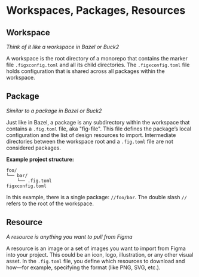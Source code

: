 # Workspaces, Packages, Resources

## Workspace
*Think of it like a workspace in Bazel or Buck2*

A workspace is the root directory of a monorepo that contains the marker file `.figxconfig.toml` and all its child directories. The `.figxconfig.toml` file holds configuration that is shared across all packages within the workspace.

## Package
*Similar to a package in Bazel or Buck2*

Just like in Bazel, a package is any subdirectory within the workspace that contains a `.fig.toml` file, aka "fig-file". This file defines the package’s local configuration and the list of design resources to import. Intermediate directories between the workspace root and a `.fig.toml` file are not considered packages.

**Example project structure:**

```text
foo/ 
└── bar/ 
    └── .fig.toml 
figxconfig.toml
```

In this example, there is a single package: `//foo/bar`. The double slash `//` refers to the root of the workspace.

## Resource
*A resource is anything you want to pull from Figma*

A resource is an image or a set of images you want to import from Figma into your project. This could be an icon, logo, illustration, or any other visual asset. In the `.fig.toml` file, you define which resources to download and how—for example, specifying the format (like PNG, SVG, etc.).
